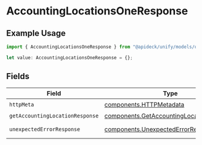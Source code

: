 # AccountingLocationsOneResponse

## Example Usage

```typescript
import { AccountingLocationsOneResponse } from "@apideck/unify/models/operations";

let value: AccountingLocationsOneResponse = {};
```

## Fields

| Field                                                                                                | Type                                                                                                 | Required                                                                                             | Description                                                                                          |
| ---------------------------------------------------------------------------------------------------- | ---------------------------------------------------------------------------------------------------- | ---------------------------------------------------------------------------------------------------- | ---------------------------------------------------------------------------------------------------- |
| `httpMeta`                                                                                           | [components.HTTPMetadata](../../models/components/httpmetadata.md)                                   | :heavy_check_mark:                                                                                   | N/A                                                                                                  |
| `getAccountingLocationResponse`                                                                      | [components.GetAccountingLocationResponse](../../models/components/getaccountinglocationresponse.md) | :heavy_minus_sign:                                                                                   | Location                                                                                             |
| `unexpectedErrorResponse`                                                                            | [components.UnexpectedErrorResponse](../../models/components/unexpectederrorresponse.md)             | :heavy_minus_sign:                                                                                   | Unexpected error                                                                                     |